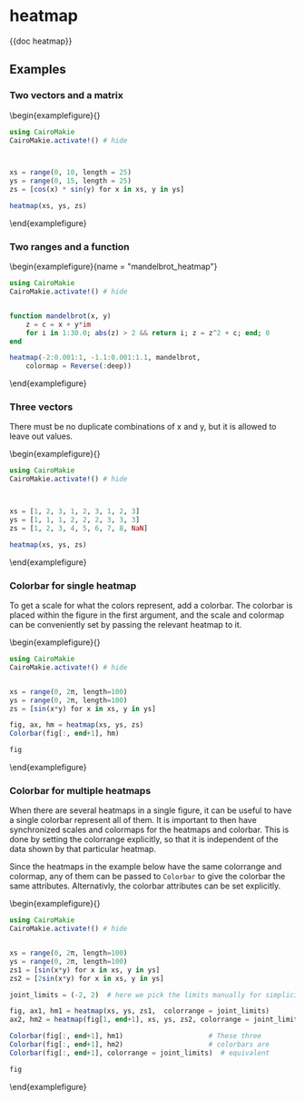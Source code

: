 # heatmap

{{doc heatmap}}

## Examples

### Two vectors and a matrix

\begin{examplefigure}{}
```julia
using CairoMakie
CairoMakie.activate!() # hide



xs = range(0, 10, length = 25)
ys = range(0, 15, length = 25)
zs = [cos(x) * sin(y) for x in xs, y in ys]

heatmap(xs, ys, zs)
```
\end{examplefigure}

### Two ranges and a function

\begin{examplefigure}{name = "mandelbrot_heatmap"}
```julia
using CairoMakie
CairoMakie.activate!() # hide


function mandelbrot(x, y)
    z = c = x + y*im
    for i in 1:30.0; abs(z) > 2 && return i; z = z^2 + c; end; 0
end

heatmap(-2:0.001:1, -1.1:0.001:1.1, mandelbrot,
    colormap = Reverse(:deep))
```
\end{examplefigure}

### Three vectors

There must be no duplicate combinations of x and y, but it is allowed to leave out values.

\begin{examplefigure}{}
```julia
using CairoMakie
CairoMakie.activate!() # hide



xs = [1, 2, 3, 1, 2, 3, 1, 2, 3]
ys = [1, 1, 1, 2, 2, 2, 3, 3, 3]
zs = [1, 2, 3, 4, 5, 6, 7, 8, NaN]

heatmap(xs, ys, zs)
```
\end{examplefigure}

### Colorbar for single heatmap

To get a scale for what the colors represent, add a colorbar. The colorbar is
placed within the figure in the first argument, and the scale and colormap can be
conveniently set by passing the relevant heatmap to it.

\begin{examplefigure}{}
```julia
using CairoMakie
CairoMakie.activate!() # hide


xs = range(0, 2π, length=100)
ys = range(0, 2π, length=100)
zs = [sin(x*y) for x in xs, y in ys]

fig, ax, hm = heatmap(xs, ys, zs)
Colorbar(fig[:, end+1], hm)

fig
```
\end{examplefigure}

### Colorbar for multiple heatmaps

When there are several heatmaps in a single figure, it can be useful
to have a single colorbar represent all of them. It is important to then
have synchronized scales and colormaps for the heatmaps and colorbar. This is done by
setting the colorrange explicitly, so that it is independent of the data shown by
that particular heatmap.

Since the heatmaps in the example below have the same colorrange and colormap, any of them
can be passed to `Colorbar` to give the colorbar the same attributes. Alternativly,
the colorbar attributes can be set explicitly.

\begin{examplefigure}{}
```julia
using CairoMakie
CairoMakie.activate!() # hide


xs = range(0, 2π, length=100)
ys = range(0, 2π, length=100)
zs1 = [sin(x*y) for x in xs, y in ys]
zs2 = [2sin(x*y) for x in xs, y in ys]

joint_limits = (-2, 2)  # here we pick the limits manually for simplicity instead of computing them

fig, ax1, hm1 = heatmap(xs, ys, zs1,  colorrange = joint_limits)
ax2, hm2 = heatmap(fig[1, end+1], xs, ys, zs2, colorrange = joint_limits)

Colorbar(fig[:, end+1], hm1)                     # These three
Colorbar(fig[:, end+1], hm2)                     # colorbars are
Colorbar(fig[:, end+1], colorrange = joint_limits)  # equivalent

fig
```
\end{examplefigure}
